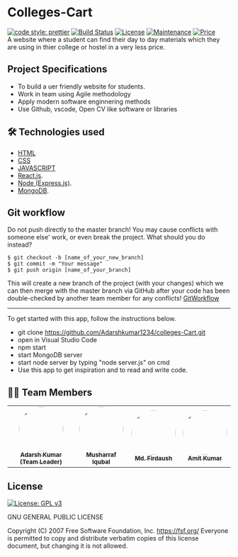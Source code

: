 # Colleges-Cart
<a href="https://github.com/prettier/prettier"><img alt="code style: prettier" src="https://img.shields.io/badge/code_style-prettier-ff69b4.svg?style=flat-square?style=flat-square" /></a>
  <a href="https://travis-ci.org/badges/badgerbadgerbadger"><img alt="Build Status" src="http://img.shields.io/travis/badges/badgerbadgerbadger.svg?style=flat-square?style=flat-square" /></a>
  <a href="https://img.shields.io/badge/License-MIT-yellow"><img alt="License" src="https://img.shields.io/badge/License-MIT-yellow.svg?style=flat-square?style=flat-square" /></a>
  <a href="https://github.com/3034saurabhkumar/Learning-Camp"><img alt="Maintenance" src="https://img.shields.io/badge/maintained-yes-green.svg?style=flat-square" /></a>
<a href="https://img.shields.io/badge/price-free-ff69b4"><img alt="Price" src="https://img.shields.io/badge/price-free-ff69b4?style=flat-square" /></a><br>
A website where a student can find their day to day materials which they are using in thier college or hostel in a very less price.

## Project Specifications

* To build a uer friendly website for students.
* Work in team using Agile methodology
* Apply modern software enginnering methods
* Use Github, vscode, Open CV like software or libraries

## 🛠 Technologies used
- [HTML]()
- [CSS]()
- [JAVASCRIPT]()
- [React.js](https://reactjs.org/).
- [Node (Express.js)](http://expressjs.com/).
- [MongoDB](https://www.mongodb.com/).

## Git workflow

Do not push directly to the master branch! You may cause conflicts with someone else' work, or even break the project.
What should you do instead?

```
$ git checkout -b [name_of_your_new_branch]
$ git commit -m "Your message"
$ git push origin [name_of_your_branch]
```
This will create a new branch of the project (with your changes) which we can then merge with the master branch via GitHub after your code has been double-checked by another team member for any conflicts!
[GitWorkflow](gitflow/gitflow-en.md)

***



To get started with this app, follow the instructions below.

- git clone https://github.com/Adarshkumar1234/colleges-Cart.git
- open in Visual Studio Code
- npm start
- start MongoDB server
- start node server by typing "node server.js" on cmd
- Use this app to get inspiration and to read and write code.

## 👨‍💻 Team Members

<table>
  <tr>
    <td align="center"><a href="https://github.com/Adarshkumar1234"><img style="border-radius: 50%;" src="https://avatars.githubusercontent.com/u/68781068?s=96&v=4" width="100px;" alt=""/><br /><sub><b>Adarsh Kumar (Team Leader)</b></sub></a><br /><a href="https://github.com/atilara" title="Átila's Profile"></a></td>
    <td align="center"><a href="https://github.com/musharrafiqubal"><img style="border-radius: 50%;" src="https://avatars.githubusercontent.com/u/64920299?v=4" width="100px;" alt=""/><br /><sub><b>Musharraf Iqubal</b></sub></a><br /><a href="https://github.com/arthursca" title="Arthur's Profile"></a></td>
    <td align="center"><a href="https://github.com/noronha1612"><img style="border-radius: 50%;" src="" width="100px;" alt=""/><br /><sub><b>Md. Firdaush</b></sub></a><br /><a href="https://github.com/noronha1612" title="Gabriel's Profile"></a></td>
    <td align="center"><a href="https://github.com/Amit8083"><img style="border-radius: 50%;" src="https://avatars.githubusercontent.com/u/82259977?v=4" width="100px;" alt=""/><br /><sub><b>Amit Kumar</b></sub></a><br /><a href="https://github.com/Amit8083" title="Amit's Profile"></a></td>
  </tr>
</table>

## License

[![License: GPL v3](https://img.shields.io/badge/License-GPLv3-blue.svg)](https://www.gnu.org/licenses/gpl-3.0)

GNU GENERAL PUBLIC LICENSE

Copyright (C) 2007 Free Software Foundation, Inc. <https://fsf.org/>
 Everyone is permitted to copy and distribute verbatim copies
 of this license document, but changing it is not allowed.
